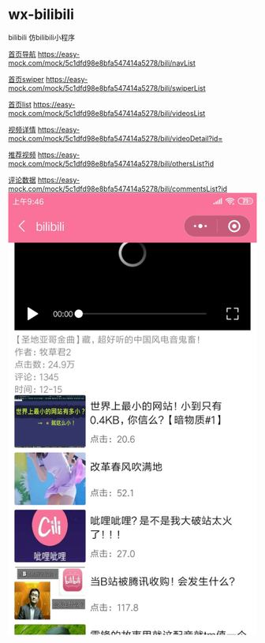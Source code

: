 # wx-bilibili
bilibili
仿bilibili小程序

[首页导航](https://easy-mock.com/mock/5c1dfd98e8bfa547414a5278/bili/navList)
https://easy-mock.com/mock/5c1dfd98e8bfa547414a5278/bili/navList

[首页swiper](https://easy-mock.com/mock/5c1dfd98e8bfa547414a5278/bili/swiperList)
https://easy-mock.com/mock/5c1dfd98e8bfa547414a5278/bili/swiperList

[首页list](https://easy-mock.com/mock/5c1dfd98e8bfa547414a5278/bili/videosList)
https://easy-mock.com/mock/5c1dfd98e8bfa547414a5278/bili/videosList

[视频详情](https://easy-mock.com/mock/5c1dfd98e8bfa547414a5278/bili/videoDetail?id=)
https://easy-mock.com/mock/5c1dfd98e8bfa547414a5278/bili/videoDetail?id=

[推荐视频](https://easy-mock.com/mock/5c1dfd98e8bfa547414a5278/bili/othersList?id)
https://easy-mock.com/mock/5c1dfd98e8bfa547414a5278/bili/othersList?id

[评论数据](https://easy-mock.com/mock/5c1dfd98e8bfa547414a5278/bili/commentsList?id)
https://easy-mock.com/mock/5c1dfd98e8bfa547414a5278/bili/commentsList?id
![Image text](https://raw.githubusercontent.com/yangnannba/wx-bilibili/master/images/2.jpg?token=AcZaaACw0xK_Sz5JI9hrKziv0CFNWgOkks5cqqnUwA%3D%3D)

